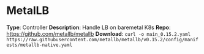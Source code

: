 # MetalLB
**Type**: Controller
**Description**: Handle LB on baremetal K8s
**Repo**: https://github.com/metallb/metallb
**Download**: `curl -o main_0.15.2.yaml https://raw.githubusercontent.com/metallb/metallb/v0.15.2/config/manifests/metallb-native.yaml`



